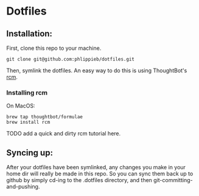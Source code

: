 # Dotfiles

## Installation:

First, clone this repo to your machine.

```
git clone git@github.com:phlippieb/dotfiles.git
```

Then, symlink the dotfiles. An easy way to do this is using ThoughtBot's [rcm](https://github.com/thoughtbot/rcm#installation).

### Installing rcm

On MacOS:

```
brew tap thoughtbot/formulae
brew install rcm
```

TODO add a quick and dirty rcm tutorial here.

## Syncing up:

After your dotfiles have been symlinked, any changes you make in your home dir will really be made in this repo. So you can sync them back up to github by simply cd-ing to the .dotfiles directory, and then git-committing-and-pushing.
